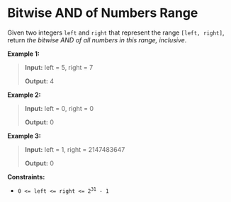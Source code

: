 # Bitwise AND of Numbers Range

Given two integers <code>left</code> and <code>right</code> that represent the range <code>[left, right]</code>, return *the bitwise AND of all numbers in this range, inclusive*.


**Example 1:**
>
> **Input:** left = 5, right = 7
>
> **Output:** 4

**Example 2:**
>
> **Input:** left = 0, right = 0
>
> **Output:** 0

**Example 3:**
>
> **Input:** left = 1, right = 2147483647
>
> **Output:** 0


**Constraints:**

- <code>0 &lt;= left &lt;= right &lt;= 2<sup>31</sup> - 1</code>

